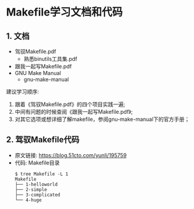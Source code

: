 # Makefile学习文档和代码

## 1. 文档
  - 驾驭Makefile.pdf
    - 熟悉binutils工具集.pdf
  - 跟我一起写Makefile.pdf
  - GNU Make Manual
    - gnu-make-manual

  建议学习顺序:
  1. 跟着《驾驭Makefile.pdf》的四个项目实践一遍;
  2. 中间有问题的时候查阅《跟我一起写Makefile.pdf》;
  3. 对其它选项或想详细了解makefile，参阅gnu-make-manual下的官方手册；

## 2. 驾驭Makefile代码

  - 原文链接: https://blog.51cto.com/yunli/195759
  - 代码: Makefile目录
	```
	$ tree Makefile -L 1
	Makefile
	├── 1-helloworld
	├── 2-simple
	├── 3-complicated
	└── 4-huge
	```